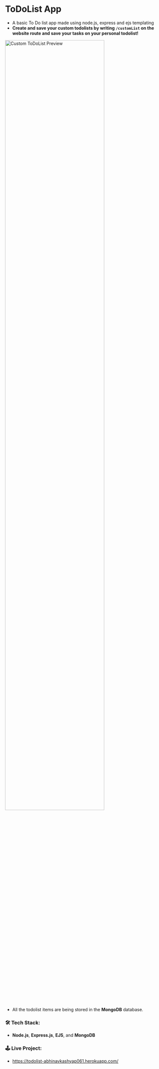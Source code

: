 # ToDoList App
- A basic To Do list app made using node.js, express and ejs templating
- **Create and save your custom todolists by writing `/customList` on the website route and save your tasks on your personal todolist!**

<img src="https://github.com/abhinavkashyap061/todolist/blob/main/readme-assets/customlist-preview.jpg?raw=true" alt="Custom ToDoList Preview" width="80%">

- All the todolist items are being stored in the **MongoDB** database.

<!-- <img src="https://github.com/abhinavkashyap061/todolist/blob/main/readme-assets/homepage-preview.jpg?raw=true" alt="Today ToDoList Preview"> -->


### 🛠 Tech Stack:
- **Node.js**, **Express.js**, **EJS**, and **MongoDB**

### 🕹 Live Project:
- https://todolist-abhinavkashyap061.herokuapp.com/
